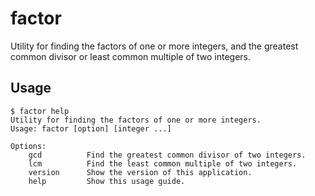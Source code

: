 # factor

Utility for finding the factors of one or more integers, and the greatest common divisor or least common multiple of two integers.

## Usage

```
$ factor help
Utility for finding the factors of one or more integers.
Usage: factor [option] [integer ...]

Options:
    gcd          Find the greatest common divisor of two integers.
    lcm          Find the least common multiple of two integers.
    version      Show the version of this application.
    help         Show this usage guide.
          
```
